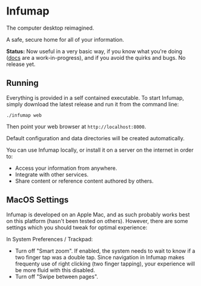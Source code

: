 # Infumap

The computer desktop reimagined.

A safe, secure home for all of your information.

**Status:** Now useful in a very basic way, if you know what you're doing ([docs](/docs) are a work-in-progress), and if you avoid the quirks and bugs. No release yet.

## Running

Everything is provided in a self contained executable. To start Infumap, simply download the latest release and run it from the command line:

```
./infumap web
```

Then point your web browser at `http://localhost:8000`.

Default configuration and data directories will be created automatically.

You can use Infumap locally, or install it on a server on the internet in order to:
- Access your information from anywhere.
- Integrate with other services.
- Share content or reference content authored by others.

## MacOS Settings

Infumap is developed on an Apple Mac, and as such probably works best on this platform (hasn't been tested on others). However,
there are some settings which you should tweak for optimal experience:

In System Preferences / Trackpad:

- Turn off "Smart zoom". If enabled, the system needs to wait to know if a two finger tap was a double tap. Since navigation in Infumap makes frequenty use of right clicking (two finger tapping), your experience will be more fluid with this disabled.
- Turn off "Swipe between pages".
